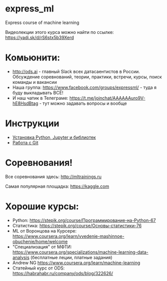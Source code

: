 # express_ml
Express course of machine learning

Видеолекции этого курса можно найти по ссылке: https://yadi.sk/d/rS6stx5b39Xerd

# Комьюнити:

- http://ods.ai - главный Slack всех датасаентистов в России. Обсуждение соревнований, теории, практики, встречи, курсы, поиск команды и вакансии
- Наша группа: https://www.facebook.com/groups/expressml/ - туда я буду выкладывать ВСЁ!
- И наш чатик в Телеграме: https://t.me/joinchat/AAAAAAuro9V-hE8HsdBtag - тут можно задавать вопросы и вообще

# Инструкции

- [Установка Python, Jupyter и библиотек](installation_guide.md)
- [Работа с Git](git_guide.md)

# Соревнования!
Все соревнования здесь: http://mltrainings.ru

Самая популярная площадка: https://kaggle.com

# Хорошие курсы:
- Python: https://stepik.org/course/Программирование-на-Python-67
- Статистика: https://stepik.org/course/Основы-статистики-76
- ML от Воронцова на Курсере: https://www.coursera.org/learn/vvedenie-mashinnoe-obuchenie/home/welcome
- "Специализация" от МФТИ: https://www.coursera.org/specializations/machine-learning-data-analysis (бесплатные леции, платные задания)
- Andrew NG https://www.coursera.org/learn/machine-learning
- Статейный курс от ODS: https://habrahabr.ru/company/ods/blog/322626/
